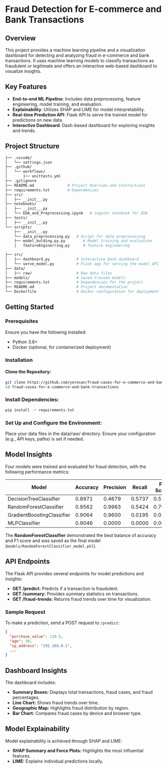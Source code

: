 # Fraud Detection for E-commerce and Bank Transactions

## Overview
This project provides a machine learning pipeline and a visualization dashboard for detecting and analyzing fraud in e-commerce and bank transactions. It uses machine learning models to classify transactions as fraudulent or legitimate and offers an interactive web-based dashboard to visualize insights.

## Key Features
- **End-to-end ML Pipeline**: Includes data preprocessing, feature engineering, model training, and evaluation.
- **Explainability**: Utilizes SHAP and LIME for model interpretability.
- **Real-time Prediction API**: Flask API to serve the trained model for predictions on new data.
- **Interactive Dashboard**: Dash-based dashboard for exploring insights and trends.

## Project Structure

```bash
├── .vscode/                
│   └── settings.json       
├── .github/                
│   └── workflows/          
│       ├── unittests.yml   
├── .gitignore              
├── README.md               # Project Overview and Instructions
├── requirements.txt        # Dependencies
├── src/                    
│   ├── __init__.py         
├── notebooks/              
│   ├── __init__.py         
│   └── EDA_and_Preprocessing.ipynb   # Jupyter notebook for EDA
├── tests/                  
│   ├── __init__.py         
└── scripts/                
    ├── __init__.py         
    └── data_preprocessing.py   # Script for data preprocessing
    ├── model_bulding.py.py        # Model training and evaluation
    |   featureEnginerring.py      # feature engineering

├── src/
│   ├── dashboard.py            # Interactive Dash dashboard
│   └── serve_model.py          # Flask app for serving the model API
├── data/
│   ├── raw/                    # Raw data files
├── models/                     # Saved trained models
├── requirements.txt            # Dependencies for the project
├── README.md                   # Project documentation
└── Dockerfile                  # Docker configuration for deployment

```
## Getting Started

### Prerequisites
Ensure you have the following installed:
- Python 3.8+
- Docker (optional, for containerized deployment)

### Installation

#### Clone the Repository:
```bash
git clone https://github.com/yerosan/fraud-cases-for-e-commerce-and-bank-transactions.git
cd fraud-cases-for-e-commerce-and-bank-transactions
```
### Install Dependencies:
``` bash
pip install -r requirements.txt
```
### Set Up and Configure the Environment:
Place your data files in the data/raw/ directory. Ensure your configuration (e.g., API keys, paths) is set if needed.
## Model Insights
Four models were trained and evaluated for fraud detection, with the following performance metrics:

| Model                      | Accuracy | Precision | Recall | F1 Score |
|----------------------------|----------|-----------|--------|----------|
| DecisionTreeClassifier      | 0.8971   | 0.4679    | 0.5737 | 0.5154   |
| RandomForestClassifier      | 0.9562   | 0.9963    | 0.5424 | 0.7024   |
| GradientBoostingClassifier  | 0.9064   | 0.9600    | 0.0195 | 0.0382   |
| MLPClassifier               | 0.9046   | 0.0000    | 0.0000 | 0.0000   |

The **RandomForestClassifier** demonstrated the best balance of accuracy and F1 score and was saved as the final model (`models/RandomForestClassifier_model.pkl`).

## API Endpoints
The Flask API provides several endpoints for model predictions and insights:
- **GET /predict:** Predicts if a transaction is fraudulent.
- **GET /summary:** Provides summary statistics on transactions.
- **GET /fraud-trends:** Returns fraud trends over time for visualization.

### Sample Request
To make a prediction, send a POST request to `/predict`:
```json
{
  "purchase_value": 120.5,
  "age": 30,
  "ip_address": "192.168.0.1",
  ...
}
```
## Dashboard Insights
The dashboard includes:
- **Summary Boxes:** Displays total transactions, fraud cases, and fraud percentages.
- **Line Chart:** Shows fraud trends over time.
- **Geographic Map:** Highlights fraud distribution by region.
- **Bar Chart:** Compares fraud cases by device and browser type.

## Model Explainability
Model explainability is achieved through SHAP and LIME:
- **SHAP Summary and Force Plots:** Highlights the most influential features.
- **LIME:** Explains individual predictions locally.
